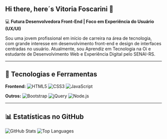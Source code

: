 ## Hi there, here´s Vitoria Foscarini 👋

💻 **Futura Desenvolvedora Front-End | Foco em Experiência do Usuário (UX/UI)** 

Sou uma jovem profissional em início de carreira na área de tecnologia, com grande interesse em desenvolvimento front-end e design de interfaces centradas no usuário. Atualmente, sou Aprendiz em Tecnologia na Oi e estudante de Desenvolvimento Web e Experiência Digital pelo SENAI-RS.

---

## 🚀 Tecnologias e Ferramentas

**Frontend:**
![HTML5](https://img.shields.io/badge/HTML5-E34F26?style=for-the-badge&logo=html5&logoColor=white)
![CSS3](https://img.shields.io/badge/CSS3-1572B6?style=for-the-badge&logo=css3&logoColor=white)
![JavaScript](https://img.shields.io/badge/JavaScript-F7DF1E?style=for-the-badge&logo=javascript&logoColor=black)

**Outros:**
![Bootstrap](https://img.shields.io/badge/Bootstrap-563D7C?style=for-the-badge&logo=bootstrap&logoColor=white)
![jQuery](https://img.shields.io/badge/jQuery-0769AD?style=for-the-badge&logo=jquery&logoColor=white)
![Node.js](https://img.shields.io/badge/Node.js-339933?style=for-the-badge&logo=nodedotjs&logoColor=white)

---

## 📊 Estatísticas no GitHub

![GitHub Stats](https://github-readme-stats.vercel.app/api?username=vfoscarinim&show_icons=true&theme=radical)
![Top Languages](https://github-readme-stats.vercel.app/api/top-langs/?username=vfoscarinim&layout=compact&theme=radical)
